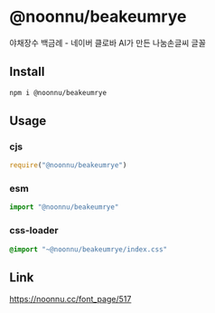 # @noonnu/beakeumrye
야채장수 백금례 - 네이버 클로바 AI가 만든 나눔손글씨 글꼴

## Install
```sh
npm i @noonnu/beakeumrye
```
## Usage
### cjs
```js
require("@noonnu/beakeumrye")
```
### esm
```js
import "@noonnu/beakeumrye"
```
### css-loader
```css
@import "~@noonnu/beakeumrye/index.css"
```

## Link
https://noonnu.cc/font_page/517